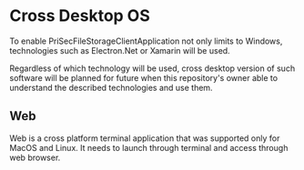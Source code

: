 # Cross Desktop OS
To enable PriSecFileStorageClientApplication not only limits to Windows, technologies such as Electron.Net or Xamarin will be used.

Regardless of which technology will be used, cross desktop version of such software will be planned for future when this repository's owner
able to understand the described technologies and use them.

## Web
Web is a cross platform terminal application that was supported only for MacOS and Linux. It needs to launch through terminal and access through web browser.

